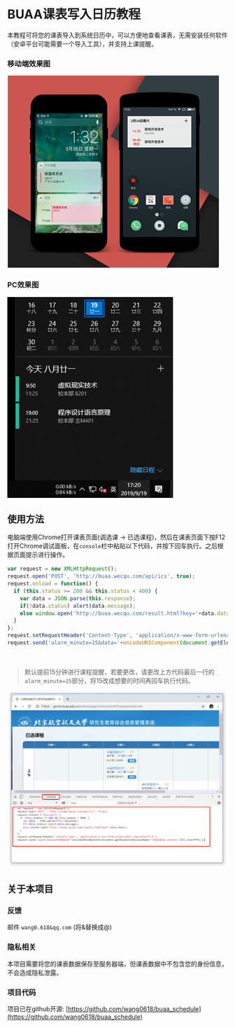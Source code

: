 # BUAA课表写入日历教程
本教程可将您的课表导入到系统日历中，可以方便地查看课表，无需安装任何软件（安卓平台可能需要一个导入工具），并支持上课提醒。

### 移动端效果图
![移动端效果图](./static/classtable.png)
### PC效果图
![Win10效果图](./static/img/win10_4.png)

## 使用方法
电脑端使用Chrome打开课表页面(调选课 -> 已选课程)，然后在课表页面下按F12打开Chrome调试面板，在`console`栏中粘贴以下代码，并按下回车执行。之后根据页面提示进行操作。
```js
var request = new XMLHttpRequest();
request.open('POST', 'http://buaa.wecqu.com/api/ics', true);
request.onload = function() {
  if (this.status >= 200 && this.status < 400) {
    var data = JSON.parse(this.response);
    if(!data.status) alert(data.message);
    else window.open('http://buaa.wecqu.com/result.html?key='+data.data);
  }
};
request.setRequestHeader('Content-Type', 'application/x-www-form-urlencoded; charset=UTF-8');
request.send('alarm_minute=15&data='+encodeURIComponent(document.getElementsByClassName('Timetable-content')[0].innerHTML));
   
   
```
> 默认提前15分钟进行课程提醒，若要更改，请更改上方代码最后一行的`alarm_minute=15`部分，将15改成想要的时间再回车执行代码。

![](./static/img/console.png)
## 关于本项目
### 反馈
邮件 `wang0.618&qq.com` (将&替换成@)
### 隐私相关
本项目需要将您的课表数据保存至服务器端，但课表数据中不包含您的身份信息，不会造成隐私泄露。
### 项目代码
项目已在github开源: [https://github.com/wang0618/buaa_schedule](https://github.com/wang0618/buaa_schedule)